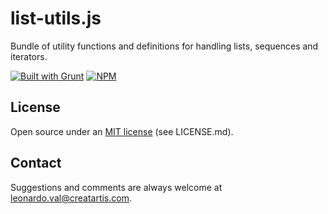 ﻿# list-utils.js

Bundle of utility functions and definitions for handling lists, sequences and iterators.

[![Built with Grunt](https://cdn.gruntjs.com/builtwith.png)](http://gruntjs.com/) [![NPM](https://nodei.co/npm/creatartis-base.png?mini=true)](https://www.npmjs.com/package/creatartis-base)

## License

Open source under an [MIT license](LICENSE.md) (see LICENSE.md).

## Contact

Suggestions and comments are always welcome at [leonardo.val@creatartis.com](mailto:leonardo.val@creatartis.com).